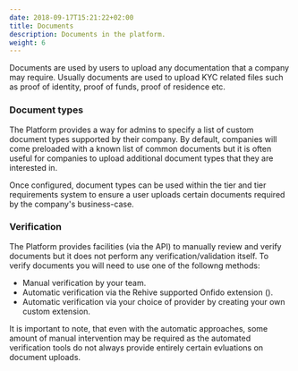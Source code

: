 ```yaml
---
date: 2018-09-17T15:21:22+02:00
title: Documents
description: Documents in the platform.
weight: 6
---
```


Documents are used by users to upload any documentation that a company may require. Usually documents are used to upload KYC related files such as proof of identity, proof of funds, proof of residence etc.

### Document types

The Platform provides a way for admins to specify a list of custom document types supported by their company. By default, companies will come preloaded with a known list of common documents but it is often useful for companies to upload additional document types that they are interested in.

Once configured, document types can be used within the tier and tier requirements system to ensure a user uploads certain documents required by the company's business-case.

### Verification

The Platform provides facilities (via the API) to manually review and verify documents but it does not perform any verification/validation itself. To verify documents you will need to use one of the followng methods:

- Manual verification by your team.
- Automatic verification via the Rehive supported Onfido extension ().
- Automatic verification via your choice of provider by creating your own custom extension.

It is important to note, that even with the automatic approaches, some amount of manual intervention may be required as the automated verification tools do not always provide entirely certain evluations on document uploads.
